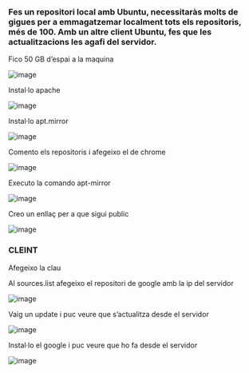 ### Fes un repositori local amb Ubuntu, necessitaràs molts de gigues per a emmagatzemar localment tots els repositoris, més de 100. Amb un altre client Ubuntu, fes que les actualitzacions les agafi del servidor.

Fico 50 GB d’espai a la maquina

![image](https://github.com/omarine12/MP05/assets/113585932/5cc523bc-dedd-41ad-a8a1-9a41366367c9)

Instal·lo apache

![image](https://github.com/omarine12/MP05/assets/113585932/3ded3ce1-9054-46c1-812e-2d7236ec24e0)

Instal·lo apt.mirror

![image](https://github.com/omarine12/MP05/assets/113585932/dfc4ed56-ca10-4e27-86cc-7c66e4557992)

Comento els repositoris i afegeixo el de chrome

![image](https://github.com/omarine12/MP05/assets/113585932/d4009695-e3b7-4458-82e2-e6db6504af6a)


Executo la comando apt-mirror

![image](https://github.com/omarine12/MP05/assets/113585932/1d9163ef-6501-4c28-9790-6339601ea52a)

Creo un enllaç per  a que sigui public

![image](https://github.com/omarine12/MP05/assets/113585932/d92da538-9cb9-401e-a805-0c68cf6f5d8c)

### CLEINT
Afegeixo la clau


Al sources.list afegeixo el repositori de google amb la ip del servidor

![image](https://github.com/omarine12/MP05/assets/113585932/22efb794-3a96-442c-937f-16652dad1d5d)

Vaig un update i puc veure que s’actualitza desde el servidor

![image](https://github.com/omarine12/MP05/assets/113585932/7fe5bb7c-3ae9-4fe9-b01e-499ad7abc5cd)


Instal·lo el google i puc veure que ho fa desde el servidor

![image](https://github.com/omarine12/MP05/assets/113585932/8639e99e-293b-4117-a8fa-75803e5bb6a6)
